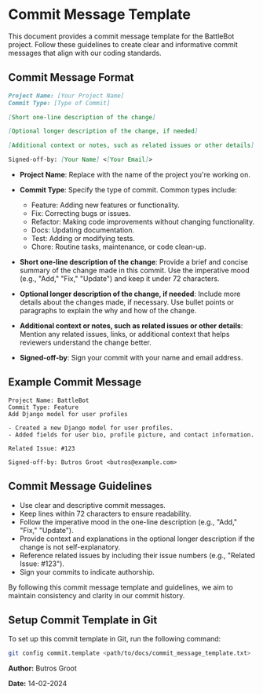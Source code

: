 # Commit Message Template

This document provides a commit message template for the BattleBot project. Follow these guidelines to create clear and informative commit messages that align with our coding standards.

## Commit Message Format

``` markdown
Project Name: [Your Project Name]
Commit Type: [Type of Commit]

[Short one-line description of the change]

[Optional longer description of the change, if needed]

[Additional context or notes, such as related issues or other details]

Signed-off-by: [Your Name] <[Your Email]>
```


- **Project Name**: Replace with the name of the project you're working on.

- **Commit Type**: Specify the type of commit. Common types include:
  - Feature: Adding new features or functionality.
  - Fix: Correcting bugs or issues.
  - Refactor: Making code improvements without changing functionality.
  - Docs: Updating documentation.
  - Test: Adding or modifying tests.
  - Chore: Routine tasks, maintenance, or code clean-up.

- **Short one-line description of the change**: Provide a brief and concise summary of the change made in this commit. Use the imperative mood (e.g., "Add," "Fix," "Update") and keep it under 72 characters.

- **Optional longer description of the change, if needed**: Include more details about the changes made, if necessary. Use bullet points or paragraphs to explain the why and how of the change.

- **Additional context or notes, such as related issues or other details**: Mention any related issues, links, or additional context that helps reviewers understand the change better.

- **Signed-off-by**: Sign your commit with your name and email address.

## Example Commit Message

```
Project Name: BattleBot
Commit Type: Feature
Add Django model for user profiles

- Created a new Django model for user profiles.
- Added fields for user bio, profile picture, and contact information.

Related Issue: #123

Signed-off-by: Butros Groot <butros@example.com>
```

## Commit Message Guidelines

- Use clear and descriptive commit messages.
- Keep lines within 72 characters to ensure readability.
- Follow the imperative mood in the one-line description (e.g., "Add," "Fix," "Update").
- Provide context and explanations in the optional longer description if the change is not self-explanatory.
- Reference related issues by including their issue numbers (e.g., "Related Issue: #123").
- Sign your commits to indicate authorship.

By following this commit message template and guidelines, we aim to maintain consistency and clarity in our commit history.

## Setup Commit Template in Git

To set up this commit template in Git, run the following command:

``` bash
git config commit.template <path/to/docs/commit_message_template.txt>
```


**Author:** Butros Groot

**Date:** 14-02-2024
